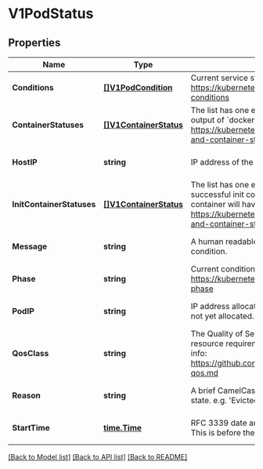# V1PodStatus

## Properties
Name | Type | Description | Notes
------------ | ------------- | ------------- | -------------
**Conditions** | [**[]V1PodCondition**](v1.PodCondition.md) | Current service state of pod. More info: https://kubernetes.io/docs/concepts/workloads/pods/pod-lifecycle#pod-conditions | [optional] [default to null]
**ContainerStatuses** | [**[]V1ContainerStatus**](v1.ContainerStatus.md) | The list has one entry per container in the manifest. Each entry is currently the output of &#x60;docker inspect&#x60;. More info: https://kubernetes.io/docs/concepts/workloads/pods/pod-lifecycle#pod-and-container-status | [optional] [default to null]
**HostIP** | **string** | IP address of the host to which the pod is assigned. Empty if not yet scheduled. | [optional] [default to null]
**InitContainerStatuses** | [**[]V1ContainerStatus**](v1.ContainerStatus.md) | The list has one entry per init container in the manifest. The most recent successful init container will have ready &#x3D; true, the most recently started container will have startTime set. More info: https://kubernetes.io/docs/concepts/workloads/pods/pod-lifecycle#pod-and-container-status | [optional] [default to null]
**Message** | **string** | A human readable message indicating details about why the pod is in this condition. | [optional] [default to null]
**Phase** | **string** | Current condition of the pod. More info: https://kubernetes.io/docs/concepts/workloads/pods/pod-lifecycle#pod-phase | [optional] [default to null]
**PodIP** | **string** | IP address allocated to the pod. Routable at least within the cluster. Empty if not yet allocated. | [optional] [default to null]
**QosClass** | **string** | The Quality of Service (QOS) classification assigned to the pod based on resource requirements See PodQOSClass type for available QOS classes More info: https://github.com/kubernetes/kubernetes/blob/master/docs/design/resource-qos.md | [optional] [default to null]
**Reason** | **string** | A brief CamelCase message indicating details about why the pod is in this state. e.g. &#39;Evicted&#39; | [optional] [default to null]
**StartTime** | [**time.Time**](time.Time.md) | RFC 3339 date and time at which the object was acknowledged by the Kubelet. This is before the Kubelet pulled the container image(s) for the pod. | [optional] [default to null]

[[Back to Model list]](../README.md#documentation-for-models) [[Back to API list]](../README.md#documentation-for-api-endpoints) [[Back to README]](../README.md)


